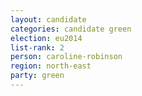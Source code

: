 ```yaml
---
layout: candidate
categories: candidate green
election: eu2014
list-rank: 2
person: caroline-robinson
region: north-east
party: green
---
```

